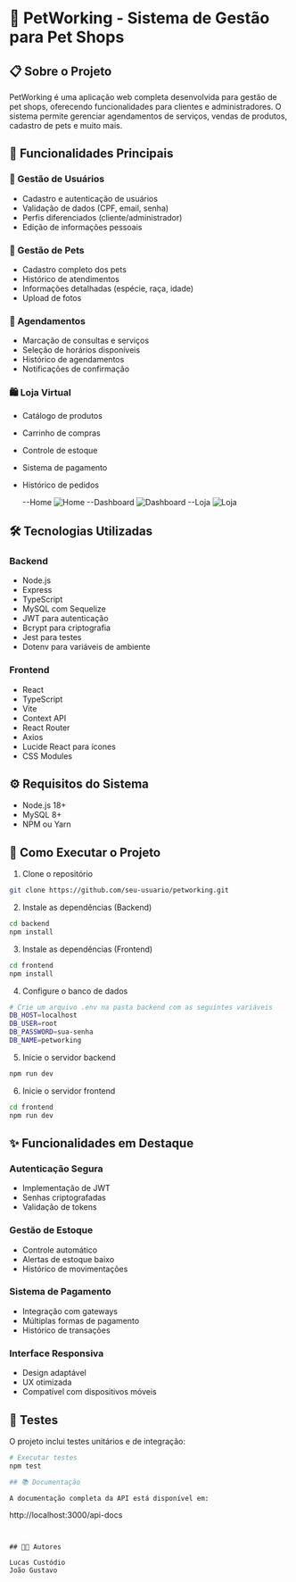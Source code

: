 # 🐾 PetWorking - Sistema de Gestão para Pet Shops

## 📋 Sobre o Projeto

PetWorking é uma aplicação web completa desenvolvida para gestão de pet shops, oferecendo funcionalidades para clientes e administradores. O sistema permite gerenciar agendamentos de serviços, vendas de produtos, cadastro de pets e muito mais.

## 🚀 Funcionalidades Principais

### 👤 Gestão de Usuários
- Cadastro e autenticação de usuários
- Validação de dados (CPF, email, senha)
- Perfis diferenciados (cliente/administrador)
- Edição de informações pessoais

### 🐶 Gestão de Pets
- Cadastro completo dos pets
- Histórico de atendimentos
- Informações detalhadas (espécie, raça, idade)
- Upload de fotos

### 📅 Agendamentos
- Marcação de consultas e serviços
- Seleção de horários disponíveis
- Histórico de agendamentos
- Notificações de confirmação

### 🛍️ Loja Virtual
- Catálogo de produtos
- Carrinho de compras
- Controle de estoque
- Sistema de pagamento
- Histórico de pedidos

  --Home
  ![Home](https://i.imgur.com/mW0kJ7D.png)
  --Dashboard
  ![Dashboard](https://i.imgur.com/2w170TP.png)
  --Loja
  ![Loja](https://i.imgur.com/UIslWTq.png)
  

## 🛠️ Tecnologias Utilizadas

### Backend
- Node.js
- Express
- TypeScript
- MySQL com Sequelize
- JWT para autenticação
- Bcrypt para criptografia
- Jest para testes
- Dotenv para variáveis de ambiente

### Frontend
- React
- TypeScript
- Vite
- Context API
- React Router
- Axios
- Lucide React para ícones
- CSS Modules

## ⚙️ Requisitos do Sistema

- Node.js 18+
- MySQL 8+
- NPM ou Yarn

## 🚀 Como Executar o Projeto

1. Clone o repositório
```bash
git clone https://github.com/seu-usuario/petworking.git
```

2. Instale as dependências (Backend)
```bash
cd backend
npm install
```

3. Instale as dependências (Frontend)
```bash
cd frontend
npm install
```

4. Configure o banco de dados
```bash
# Crie um arquivo .env na pasta backend com as seguintes variáveis
DB_HOST=localhost
DB_USER=root
DB_PASSWORD=sua-senha
DB_NAME=petworking
```

5. Inicie o servidor backend
```bash
npm run dev
```

6. Inicie o servidor frontend
```bash
cd frontend
npm run dev
```

## ✨ Funcionalidades em Destaque

### Autenticação Segura
- Implementação de JWT
- Senhas criptografadas
- Validação de tokens

### Gestão de Estoque
- Controle automático
- Alertas de estoque baixo
- Histórico de movimentações

### Sistema de Pagamento
- Integração com gateways
- Múltiplas formas de pagamento
- Histórico de transações

### Interface Responsiva
- Design adaptável
- UX otimizada
- Compatível com dispositivos móveis

## 🧪 Testes

O projeto inclui testes unitários e de integração:

```bash
# Executar testes
npm test

## 📚 Documentação

A documentação completa da API está disponível em:
```
http://localhost:3000/api-docs
```


## 👨‍💻 Autores

Lucas Custódio
João Gustavo

